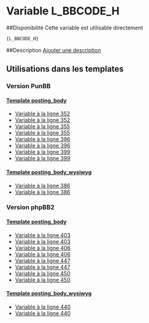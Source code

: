 # Variable L_BBCODE_H

##Disponibilité
Cette variable est utilisable directement

```html
{L_BBCODE_H}
```

##Description
[Ajouter une description](https://fa-tvars.appspot.com/var/L_BBCODE_H)

## Utilisations dans les templates

### Version PunBB

#### [Template posting_body](punbb/posting_body.md#readme)
* [Variable &agrave; la ligne 352](../punbb/posting_body.tpl#L352)
* [Variable &agrave; la ligne 352](../punbb/posting_body.tpl#L352)
* [Variable &agrave; la ligne 355](../punbb/posting_body.tpl#L355)
* [Variable &agrave; la ligne 355](../punbb/posting_body.tpl#L355)
* [Variable &agrave; la ligne 396](../punbb/posting_body.tpl#L396)
* [Variable &agrave; la ligne 396](../punbb/posting_body.tpl#L396)
* [Variable &agrave; la ligne 399](../punbb/posting_body.tpl#L399)
* [Variable &agrave; la ligne 399](../punbb/posting_body.tpl#L399)

#### [Template posting_body_wysiwyg](punbb/posting_body_wysiwyg.md#readme)
* [Variable &agrave; la ligne 386](../punbb/posting_body_wysiwyg.tpl#L386)
* [Variable &agrave; la ligne 386](../punbb/posting_body_wysiwyg.tpl#L386)

### Version phpBB2

#### [Template posting_body](subsilver/posting_body.md#readme)
* [Variable &agrave; la ligne 403](../subsilver/posting_body.tpl#L403)
* [Variable &agrave; la ligne 403](../subsilver/posting_body.tpl#L403)
* [Variable &agrave; la ligne 406](../subsilver/posting_body.tpl#L406)
* [Variable &agrave; la ligne 406](../subsilver/posting_body.tpl#L406)
* [Variable &agrave; la ligne 447](../subsilver/posting_body.tpl#L447)
* [Variable &agrave; la ligne 447](../subsilver/posting_body.tpl#L447)
* [Variable &agrave; la ligne 450](../subsilver/posting_body.tpl#L450)
* [Variable &agrave; la ligne 450](../subsilver/posting_body.tpl#L450)

#### [Template posting_body_wysiwyg](subsilver/posting_body_wysiwyg.md#readme)
* [Variable &agrave; la ligne 440](../subsilver/posting_body_wysiwyg.tpl#L440)
* [Variable &agrave; la ligne 440](../subsilver/posting_body_wysiwyg.tpl#L440)